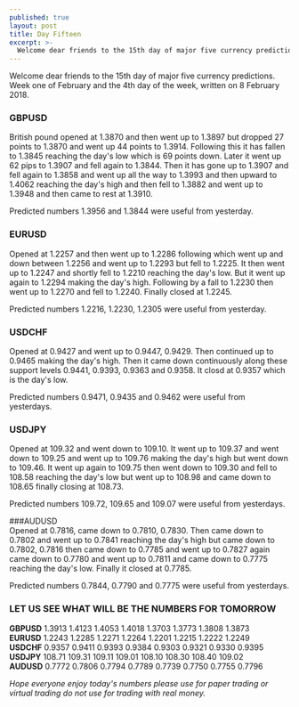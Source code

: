 ```yaml
---
published: true
layout: post
title: Day Fifteen
excerpt: >-
  Welcome dear friends to the 15th day of major five currency predictions. Week one of February and the 4th day of the week, written on 8 February 2018.
---
```

Welcome dear friends to the 15th day of major five currency predictions. Week one of February and the 4th day of the week, written on 8 February 2018.

### GBPUSD  
British pound opened at 1.3870 and then went up to 1.3897 but dropped 27 points to 1.3870 and went up 44 points to 1.3914. Following this it has fallen to 1.3845 reaching the day's low which is 69 points down. Later it went up 62 pips to 1.3907 and fell again to 1.3844. Then it has gone up to 1.3907 and fell again to 1.3858 and went up all the way to 1.3993 and then upward to 1.4062 reaching the day's high and then fell to 1.3882 and went up to 1.3948 and then came to rest at 1.3910.

Predicted numbers 1.3956 and 1.3844 were useful from yesterday.

### EURUSD  
Opened at 1.2257 and then went up to 1.2286 following which went up and down between 1.2256 and went up to 1.2293 but fell to 1.2225. It then went up to 1.2247 and shortly fell to 1.2210 reaching the day's low. But it went up again to 1.2294 making the day's high. Following by a fall to 1.2230 then went up to 1.2270 and fell to 1.2240. Finally closed at 1.2245.

Predicted numbers 1.2216, 1.2230, 1.2305 were useful from yesterday.

### USDCHF  
Opened at 0.9427 and went up to 0.9447, 0.9429. Then continued up to 0.9465 making the day's high. Then it came down continuously along these support levels 0.9441, 0.9393, 0.9363 and 0.9358. It closd at 0.9357 which is the day's low.

Predicted numbers 0.9471, 0.9435 and 0.9462 were useful from yesterdays.

### USDJPY  
Opened at 109.32 and went down to 109.10. It went up to 109.37 and went down to 109.25 and went up to 109.76 making the day's high but went down to 109.46. It went up again to 109.75 then went down to 109.30 and fell to 108.58 reaching the day's low but went up to 108.98 and came down to 108.65 finally closing at 108.73.

Predicted numbers 109.72, 109.65 and 109.07 were useful from yesterdays.

###AUDUSD  
Opened at 0.7816, came down to 0.7810, 0.7830. Then came down to 0.7802 and went up to 0.7841 reaching the day's high but came down to 0.7802, 0.7816 then came down to 0.7785 and went up to 0.7827 again came down to 0.7780 and went up to 0.7811 and came down to 0.7775 reaching the day's low. Finally it closed at 0.7785.

Predicted numbers 0.7844, 0.7790 and 0.7775 were useful from yesterdays.

### LET US SEE WHAT WILL BE THE NUMBERS FOR TOMORROW

**GBPUSD** 1.3913    1.4123    1.4053    1.4018    1.3703    1.3773    1.3808    1.3873  
**EURUSD** 1.2243    1.2285    1.2271    1.2264    1.2201    1.2215    1.2222    1.2249  
**USDCHF** 0.9357    0.9411    0.9393    0.9384    0.9303    0.9321    0.9330    0.9395  
**USDJPY** 108.71    109.31    109.11    109.01    108.10    108.30    108.40    109.02  
**AUDUSD** 0.7772    0.7806    0.7794    0.7789    0.7739    0.7750    0.7755    0.7796

_Hope everyone enjoy today's numbers please use for paper trading or virtual trading do not use for trading with real money._